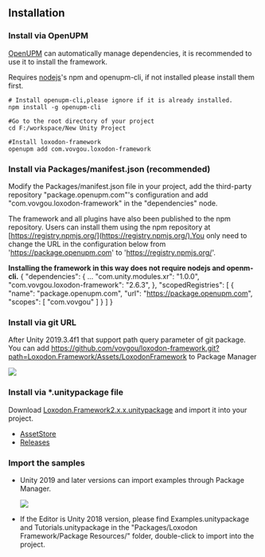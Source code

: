 ## Installation

### Install via OpenUPM 

[OpenUPM](https://openupm.com/) can automatically manage dependencies, it is recommended to use it to install the framework.

Requires [nodejs](https://nodejs.org/en/download/)'s npm and openupm-cli, if not installed please install them first.

    # Install openupm-cli,please ignore if it is already installed.
    npm install -g openupm-cli 
    
    #Go to the root directory of your project
    cd F:/workspace/New Unity Project
    
    #Install loxodon-framework
    openupm add com.vovgou.loxodon-framework
    
### Install via Packages/manifest.json (recommended)

Modify the Packages/manifest.json file in your project, add the third-party repository "package.openupm.com"'s configuration and add "com.vovgou.loxodon-framework" in the "dependencies" node.

The framework and all plugins have also been published to the npm repository. Users can install them using the npm repository at [https://registry.npmjs.org/](https://registry.npmjs.org/).You only need to change the URL in the configuration below from 'https://package.openupm.com' to 'https://registry.npmjs.org/'.

**Installing the framework in this way does not require nodejs and openm-cli.**
 {
      "dependencies": {
        ...
        "com.unity.modules.xr": "1.0.0",
        "com.vovgou.loxodon-framework": "2.6.3",
      },
      "scopedRegistries": [ {
          "name": "package.openupm.com",
          "url": "https://package.openupm.com",
          "scopes": [
            "com.vovgou"
          ]
        }
      ]
    }

### Install via git URL

After Unity 2019.3.4f1 that support path query parameter of git package. You can add https://github.com/vovgou/loxodon-framework.git?path=Loxodon.Framework/Assets/LoxodonFramework to Package Manager

![](docs/images/install_via_git.png)

### Install via *.unitypackage file

Download [Loxodon.Framework2.x.x.unitypackage](https://github.com/vovgou/loxodon-framework/releases) and import it into your project.

- [AssetStore](https://assetstore.unity.com/packages/tools/gui/loxodon-framework-77446)
- [Releases](https://github.com/vovgou/loxodon-framework/releases)

### Import the samples

 - Unity 2019 and later versions can import examples through Package Manager.

   ![](docs/images/install_examples.png)
   
 - If the Editor is Unity 2018 version, please find Examples.unitypackage and Tutorials.unitypackage in the "Packages/Loxodon Framework/Package Resources/" folder, double-click to import into the project.